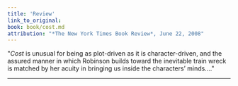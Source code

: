 ```yaml
---
title: 'Review'
link_to_original:
book: book/cost.md
attribution: "*The New York Times Book Review*, June 22, 2008"
---
```

"*Cost* is unusual for being as plot-driven as it is character-driven, and the assured manner in which Robinson builds toward the inevitable train wreck is matched by her acuity in bringing us inside the characters’ minds...."

---
